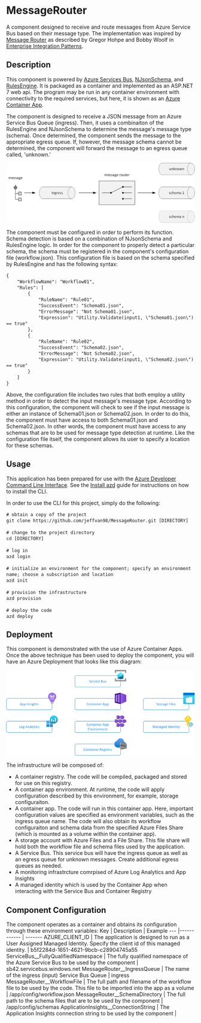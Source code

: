 # MessageRouter
A component designed to receive and route messages from Azure Service Bus based on their message type. The implementation was inspired by [Message Router](https://www.enterpriseintegrationpatterns.com/patterns/messaging/MessageRouter.html) as described by Gregor Hohpe and Bobby Woolf in [Enterprise Integration Patterns](https://www.enterpriseintegrationpatterns.com/).

## Description
This component is powered by [Azure Services Bus](https://learn.microsoft.com/en-us/azure/service-bus-messaging/), [NJsonSchema](https://github.com/RicoSuter/NJsonSchema), and [RulesEngine](https://github.com/microsoft/RulesEngine).  It is packaged as a container and implemented as an ASP.NET 7 web api.  The program may be run in any container environment with connectivity to the required services, but here, it is shown as an [Azure Container App](https://learn.microsoft.com/en-us/azure/container-apps/).

The component is designed to receive a JSON message from an Azure Service Bus Queue (ingress).  Then, it uses a combinaiton of the RulesEngine and NJsonSchema to determine the message's message type (schema).  Once determined, the component sends the message to the appropriate egress queue.  If, however, the message schema cannot be determined, the component will forward the message to an egress queue called, 'unknown.'

![Logical Component Architecture](docs/Logic.png)

The component must be configured in order to perform its function.  Schema detection is based on a combination of NJsonSchema and RulesEngine logic.  In order for the component to properly detect a particular schema, the schema must be registered in the component's configuration file (workflow.json).  This configuration file is based on the schema specified by RulesEngine and has the following syntax:

```
{
    "WorkflowName": "Workflow01",
    "Rules": [
        {
            "RuleName": "Rule01",
            "SuccessEvent": "Schema01.json",
            "ErrorMessage": "Not Schema01.json",
            "Expression": "Utility.Validate(input1, \"Schema01.json\") == true"
        },
        {
            "RuleName": "Rule02",
            "SuccessEvent": "Schema02.json",
            "ErrorMessage": "Not Schema02.json",
            "Expression": "Utility.Validate(input1, \"Schema02.json\") == true"
        }
    ]
}
```

Above, the configuration file includes two rules that both employ a utility method in order to detect the input message's message type.  According to this configuration, the component will check to see if the input message is either an instance of Schema01.json or Schema02.json.  In order to do this, the component must have access to both Schema01.json and Schema02.json.  In other words, the component must have access to any schemas that are to be used for message type detection at runtime.  Like the configuration file itself, the component allows its user to specify a location for these schemas.

## Usage

This application has been prepared for use with the [Azure Developer Command Line Interface](https://learn.microsoft.com/en-us/azure/developer/azure-developer-cli/reference).  See the [Install azd](https://learn.microsoft.com/en-us/azure/developer/azure-developer-cli/install-azd?tabs=baremetal%2Cwindows) guide for instructions on how to install the CLI.

In order to use the CLI for this project, simply do the following:

```
# obtain a copy of the project
git clone https://github.com/jeffvan98/MessageRouter.git [DIRECTORY]

# change to the project directory
cd [DIRECTORY]

# log in
azd login

# initialize an environment for the component; specify an environment name; choose a subscription and location
azd init 

# provision the infrastructure
azd provision

# deploy the code
azd deploy
```

## Deployment

This component is demonstrated with the use of Azure Container Apps.  Once the above technique has been used to deploy the component, you will have an Azure Deployment that looks like this diagram:

![Infrastructure Diagram](docs/Infrastructure.png)

The infrastructure will be composed of:
- A container registry.  The code will be compiled, packaged and stored for use on this registry.
- A container app environment.  At runtime, the code will apply configuration described by this environment, for example, storage configuraiton.
- A container app.  The code will run in this container app.  Here, important configuration values are specified as environment variables, such as the ingress queue name.  The code will also obtain its workflow configuraiton and schema data from the specified Azure Files Share (which is mounted as a volume within the container app).  
- A storage account with Azure Files and a File Share.  This file share will hold both the workflow file and schema files used by the application.
- A Service Bus.  This service bus will have the ingress queue as well as an egress queue for unknown messages.  Create additional egress queues as needed.
- A monitoring infrastrcture comrpised of Azure Log Analytics and App Insights
- A managed identity which is used by the Container App when interacting with the Service Bus and Container Registry
  
## Component Configuration

The component operates as a container and obtains its configuration through these environment variables:
Key | Description | Example
--- |------------ | -------
AZURE\_CLIENT\_ID | The application is designed to run as a User Assigned Managed Identity.  Specify the client id of this managed identity. | b5f2284d-1651-4621-9bcb-c28904745a55
ServiceBus\_\_FullyQualifiedNamespace | The fully qualified namespace of the Azure Service Bus to be used by the component | sb42.servicebus.windows.net
MessageRouter\_\_IngressQueue | The name of the ingress (input) Service Bus Queue | ingress 
MessageRouter\_\_WorkflowFile | The full path and filename of the workflow file to be used by the code.  This file to be imported into the app as a volume | /app/config/workflow.json
MessageRouter\_\_SchemaDirectory | The full path to the schema files that are to be used by the component | /app/config/schemas
ApplicationInsights\_\_ConnectionString | The Application Insights connection string to be used by the component |
